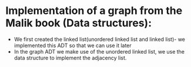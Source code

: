# Implementation of a graph from the Malik book (Data structures):
- We first created the linked list(unordered linked list and linked list)- we implemented this ADT so that we can use it later
- In the graph ADT we make use of the unordered linked list, we use the data structure to implement the adjacency list.